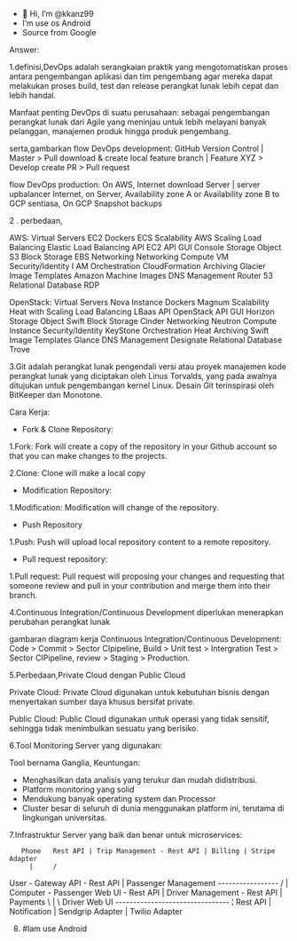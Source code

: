 - 👋 Hi, I’m @kkanz99
- I’m use os Android
- Source from Google

<!---
kkanz99/kkanz99 is a ✨ special ✨ repository because its `README.md` (this file) appears on your GitHub profile.
You can click the Preview link to take a look at your changes.
--->
Answer:

1.definisi,DevOps adalah serangkaian praktik yang mengotomatiskan proses antara pengembangan aplikasi dan tim pengembang agar mereka dapat melakukan proses build, test dan release perangkat lunak lebih cepat dan lebih handal.

Manfaat penting DevOps di suatu perusahaan:
sebagai pengembangan perangkat lunak dari Agile yang meninjau untuk lebih melayani banyak pelanggan, manajemen produk hingga produk pengembang.

serta,gambarkan flow DevOps development:
GitHub Version Control | Master > Pull download & create local feature branch | Feature XYZ > Develop create PR > Pull request

flow DevOps production:
On AWS, Internet download Server | server upbalancer Internet, on Server, Availability zone A or Availability zone B to GCP sentiasa, On GCP Snapshot backups

2 . perbedaan,

AWS:
Virtual Servers EC2
Dockers ECS
Scalability AWS Scaling
Load Balancing Elastic Load Balancing
API EC2 API
GUI Console
Storage Object S3
Block Storage EBS
Networking Networking
Compute VM
Security/Identity I AM
Orchestration CloudFormation
Archiving Glacier
Image Templates Amazon Machine Images
DNS Management Router 53
Relational Database RDP

OpenStack:
Virtual Servers Nova Instance
Dockers Magnum
Scalability Heat with Scaling
Load Balancing LBaas
API OpenStack API
GUI Horizon
Storage Object Swift
Block Storage Cinder
Networking Neutron
Compute Instance
Security/Identity KeyStone
Orchestration Heat
Archiving Swift
Image Templates Glance
DNS Management Designate
Relational Database Trove

3.Git adalah perangkat lunak pengendali versi atau proyek manajemen kode perangkat lunak yang diciptakan oleh Linus Torvalds, yang pada awalnya ditujukan untuk pengembangan kernel Linux. Desain Git terinspirasi oleh BitKeeper dan Monotone.

Cara Kerja:

+ Fork & Clone Repository:

1.Fork:
Fork will create a copy of the repository in your Github account so that you can make changes to the projects.

2.Clone:
Clone will make a local copy

+ Modification Repository:

1.Modification:
Modification will change of the repository.

+ Push Repository

1.Push:
Push will upload local repository content to a remote repository.

+ Pull request repository:

1.Pull request:
Pull request will proposing your changes and requesting that someone review and pull in your contribution and merge them into their branch.

4.Continuous Integration/Continuous Development diperlukan menerapkan perubahan perangkat lunak

gambaran diagram kerja Continuous Integration/Continuous Development:
Code > Commit > Sector CIpipeline, Build > Unit test > Intergration Test > Sector CIPipeline, review > Staging > Production.

5.Perbedaan,Private Cloud dengan Public Cloud

Private Cloud:
Private Cloud digunakan untuk kebutuhan bisnis dengan menyertakan sumber daya khusus bersifat private.

Public Cloud:
Public Cloud digunakan untuk operasi yang tidak sensitif, sehingga tidak menimbulkan sesuatu yang berisiko.

6.Tool Monitoring Server yang digunakan:

Tool bernama Ganglia, Keuntungan:
+ Menghasilkan data analisis yang terukur dan mudah didistribusi.
+ Platform monitoring yang solid
+ Mendukung banyak operating system dan Processor
+ Cluster besar di seluruh di dunia menggunakan platform ini, terutama di lingkungan universitas.

7.Infrastruktur Server yang baik dan benar untuk microservices:

       Phone   Rest API | Trip Management - Rest API | Billing | Stripe Adapter
         |     / 
User - Gateway API - Rest API | Passenger Management -----------------
                     /                                               |
      Computer - Passenger Web UI - Rest API | Driver Management - Rest API | Payments
         \                                           |     \ 
        Driver Web UI --------------------------------   ¦ Rest API | Notification | Sendgrip Adapter | Twilio Adapter

8. #Iam use Android
